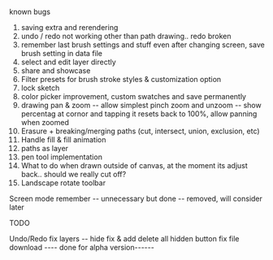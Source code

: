 known bugs

1. saving extra and rerendering
2. undo / redo not working other than path drawing.. redo broken
3. remember last brush settings and stuff even after changing screen, save brush setting in data file
4. select and edit layer directly
5. share and showcase
6. Filter presets for brush stroke styles & customization option
7. lock sketch
8. color picker improvement, custom swatches and save permanently
9. drawing pan & zoom -- allow simplest pinch zoom and unzoom -- show percentag at cornor and tapping it resets back to 100%, allow panning when zoomed
10. Erasure + breaking/merging paths (cut, intersect, union, exclusion, etc)
11. Handle fill & fill animation
12. paths as layer
13. pen tool implementation
14. What to do when drawn outside of canvas, at the moment its adjust back.. should we really cut off?
15. Landscape rotate toolbar

Screen mode remember -- unnecessary but done -- removed, will consider later

TODO

Undo/Redo fix
layers -- hide fix & add delete all hidden button
fix file download
---- done for alpha version------
